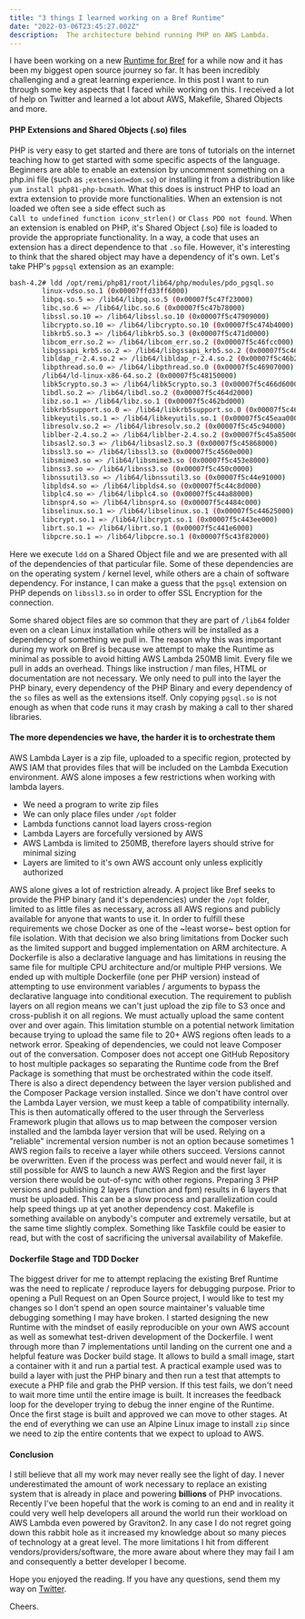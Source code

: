 ```yaml
---
title: "3 things I learned working on a Bref Runtime"
date: "2022-03-06T23:45:27.002Z"
description:  The architecture behind running PHP on AWS Lambda.
---
```


I have been working on a new [Runtime for Bref](https://github.com/brefphp/bref/pull/1078)
for a while now and it has been my biggest open source journey so far. It has been incredibly
challenging and a great learning experience. In this post I want to run through some
key aspects that I faced while working on this. I received a lot of help on Twitter and learned
a lot about AWS, Makefile, Shared Objects and more.

#### PHP Extensions and Shared Objects (.so) files

PHP is very easy to get started and there are tons of tutorials on the internet teaching how to get
started with some specific aspects of the language. Beginners are able to enable an extension
by uncomment something on a php.ini file (such as `;extension=dom.so`) or installing it from a distribution
like `yum install php81-php-bcmath`. What this does is instruct PHP to load an extra extension to provide
more functionalities. When an extension is not loaded we often see a side effect such as  
`Call to undefined function iconv_strlen()` or `Class PDO not found`. When an extension is enabled on
PHP, it's Shared Object (.so) file is loaded to provide the appropriate functionality. In a way, a code
that uses an extension has a direct dependence to that `.so` file. However, it's interesting to think that
the shared object may have a dependency of it's own. Let's take PHP's `pgpsql` extension as an example:

```bash
bash-4.2# ldd /opt/remi/php81/root/lib64/php/modules/pdo_pgsql.so
        linux-vdso.so.1 (0x00007ffd33ff6000)
        libpq.so.5 => /lib64/libpq.so.5 (0x00007f5c47f23000)
        libc.so.6 => /lib64/libc.so.6 (0x00007f5c47b78000)
        libssl.so.10 => /lib64/libssl.so.10 (0x00007f5c47909000)
        libcrypto.so.10 => /lib64/libcrypto.so.10 (0x00007f5c474b4000)
        libkrb5.so.3 => /lib64/libkrb5.so.3 (0x00007f5c471d0000)
        libcom_err.so.2 => /lib64/libcom_err.so.2 (0x00007f5c46fcc000)
        libgssapi_krb5.so.2 => /lib64/libgssapi_krb5.so.2 (0x00007f5c46d80000)
        libldap_r-2.4.so.2 => /lib64/libldap_r-2.4.so.2 (0x00007f5c46b25000)
        libpthread.so.0 => /lib64/libpthread.so.0 (0x00007f5c46907000)
        /lib64/ld-linux-x86-64.so.2 (0x00007f5c48150000)
        libk5crypto.so.3 => /lib64/libk5crypto.so.3 (0x00007f5c466d6000)
        libdl.so.2 => /lib64/libdl.so.2 (0x00007f5c464d2000)
        libz.so.1 => /lib64/libz.so.1 (0x00007f5c462bd000)
        libkrb5support.so.0 => /lib64/libkrb5support.so.0 (0x00007f5c460ae000)
        libkeyutils.so.1 => /lib64/libkeyutils.so.1 (0x00007f5c45eaa000)
        libresolv.so.2 => /lib64/libresolv.so.2 (0x00007f5c45c94000)
        liblber-2.4.so.2 => /lib64/liblber-2.4.so.2 (0x00007f5c45a85000)
        libsasl2.so.3 => /lib64/libsasl2.so.3 (0x00007f5c45868000)
        libssl3.so => /lib64/libssl3.so (0x00007f5c4560e000)
        libsmime3.so => /lib64/libsmime3.so (0x00007f5c453e8000)
        libnss3.so => /lib64/libnss3.so (0x00007f5c450c0000)
        libnssutil3.so => /lib64/libnssutil3.so (0x00007f5c44e91000)
        libplds4.so => /lib64/libplds4.so (0x00007f5c44c8d000)
        libplc4.so => /lib64/libplc4.so (0x00007f5c44a88000)
        libnspr4.so => /lib64/libnspr4.so (0x00007f5c4484c000)
        libselinux.so.1 => /lib64/libselinux.so.1 (0x00007f5c44625000)
        libcrypt.so.1 => /lib64/libcrypt.so.1 (0x00007f5c443ee000)
        librt.so.1 => /lib64/librt.so.1 (0x00007f5c441e6000)
        libpcre.so.1 => /lib64/libpcre.so.1 (0x00007f5c43f82000)
```

Here we execute `ldd` on a Shared Object file and we are presented with all of the dependencies
of that particular file. Some of these dependencies are on the operating system / kernel level, while others
are a chain of software dependency. For instance, I can make a guess that the `pgsql` extension on PHP
depends on `libssl3.so` in order to offer SSL Encryption for the connection. 

Some shared object files are so common that they are part of `/lib64` folder even on a clean Linux installation
while others will be installed as a dependency of something we pull in. The reason why this was important
during my work on Bref is because we attempt to make the Runtime as minimal as possible to avoid hitting
AWS Lambda 250MB limit. Every file we pull in adds an overhead. Things like instruction / man files, HTML
or documentation are not necessary. We only need to pull into the layer the PHP binary, every dependency
of the PHP Binary and every dependency of the `so` files as well as the extensions itself.
Only copying `pgsql.so` is not enough as when that code runs it may crash by making a call to ther
shared libraries.

#### The more dependencies we have, the harder it is to orchestrate them

AWS Lambda Layer is a zip file, uploaded to a specific region, protected by AWS IAM that provides files
that will be included on the Lambda Execution environment. AWS alone imposes a few restrictions when
working with lambda layers.

- We need a program to write zip files
- We can only place files under `/opt` folder
- Lambda functions cannot load layers cross-region
- Lambda Layers are forcefully versioned by AWS
- AWS Lambda is limited to 250MB, therefore layers should strive for minimal sizing
- Layers are limited to it's own AWS account only unless explicitly authorized

AWS alone gives a lot of restriction already. A project like Bref seeks to provide the PHP binary (and it's
dependencies) under the `/opt` folder, limited to as little files as necessary, across all AWS regions
and publicly available for anyone that wants to use it. In order to fulfill these requirements we chose
Docker as one of the ~least worse~ best option for file isolation. With that decision we also bring
limitations from Docker such as the limited support and bugged implementation on ARM architecture.
A Dockerfile is also a declarative language and has limitations in reusing the same file for multiple
CPU architecture and/or multiple PHP versions. We ended up with multiple Dockerfile (one per PHP version)
instead of attempting to use environment variables / arguments to bypass the declarative language
into conditional execution.
The requirement to publish layers on all region means we can't just upload the zip file to S3 once
and cross-publish it on all regions. We must actually upload the same content over and over again. This
limitation stumble on a potential network limitation because trying to upload the same file to 20+ AWS
regions often leads to a network error.
Speaking of dependencies, we could not leave Composer out of the conversation. Composer does not accept
one GitHub Repository to host multiple packages so separating the Runtime code from the Bref Package is
something that must be orchestrated within the code itself. There is also a direct dependency between
the layer version published and the Composer Package version installed. Since we don't have control
over the Lambda Layer version, we must keep a table of compatibility internally. This is then automatically
offered to the user through the Serverless Framework plugin that allows us to map between the composer
version installed and the lambda layer version that will be used. Relying on a "reliable" incremental
version number is not an option because sometimes 1 AWS region fails to receive a layer while others succeed.
Versions cannot be overwritten. Even if the process was perfect and would never fail, it is still possible
for AWS to launch a new AWS Region and the first layer version there would be out-of-sync with other
regions.
Preparing 3 PHP versions and publishing 2 layers (function and fpm) results in 6 layers that must be uploaded.
This can be a slow process and parallelization could help speed things up at yet another dependency cost.
Makefile is something available on anybody's computer and extremely versatile, but at the same time
slightly complex. Something like Taskfile could be easier to read, but with the cost of sacrificing
the universal availability of Makefile.

#### Dockerfile Stage and TDD Docker

The biggest driver for me to attempt replacing the existing Bref Runtime was the need to replicate / reproduce
layers for debugging purpose. Prior to opening a Pull Request on an Open Source project, I would like to
test my changes so I don't spend an open source maintainer's valuable time debugging something
I may have broken. I started designing the new Runtime with the mindset of easily reproducible on your
own AWS account as well as somewhat test-driven development of the Dockerfile.
I went through more than 7 implementations until landing on the current one and a helpful feature was
Docker build stage. It allows to build a small image, start a container with it and run a partial test.
A practical example used was to build a layer with just the PHP binary and then run a test that attempts
to execute a PHP file and grab the PHP version. If this test fails, we don't need to wait more time
until the entire image is built. It increases the feedback loop for the developer trying to debug
the inner engine of the Runtime. Once the first stage is built and approved we can move to other stages.
At the end of everything we can use an Alpine Linux image to install `zip` since we need to zip the entire
contents that we expect to upload to AWS.

#### Conclusion

I still believe that all my work may never really see the light of day. I never underestimated the amount
of work necessary to replace an existing system that is already in place and powering **billions** of PHP 
invocations. Recently I've been hopeful that the work is coming to an end and in reality it could very well
help developers all around the world run their workload on AWS Lambda even powered by Graviton2. In any case
I do not regret going down this rabbit hole as it increased my knowledge about so many pieces of technology
at a great level. The more limitations I hit from different vendors/providers/software, the more aware
about where they may fail I am and consequently a better developer I become.

Hope you enjoyed the reading. If you have any questions,
send them my way on [Twitter](https://twitter.com/deleugyn).

Cheers.
